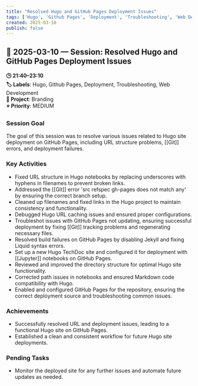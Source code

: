 ```yaml
---
title: "Resolved Hugo and GitHub Pages Deployment Issues"
tags: ['Hugo', 'Github Pages', 'Deployment', 'Troubleshooting', 'Web Development']
created: 2025-03-10
publish: false
---
```


## 📅 2025-03-10 — Session: Resolved Hugo and GitHub Pages Deployment Issues

**🕒 21:40–23:10**  
**🏷️ Labels**: Hugo, Github Pages, Deployment, Troubleshooting, Web Development  
**📂 Project**: Branding  
**⭐ Priority**: MEDIUM  


### Session Goal
The goal of this session was to resolve various issues related to Hugo site deployment on GitHub Pages, including URL structure problems, [[Git]] errors, and deployment failures.

### Key Activities
- Fixed URL structure in Hugo notebooks by replacing underscores with hyphens in filenames to prevent broken links.
- Addressed the [[Git]] error 'src refspec gh-pages does not match any' by ensuring the correct branch setup.
- Cleaned up filenames and fixed links in the Hugo project to maintain consistency and functionality.
- Debugged Hugo URL caching issues and ensured proper configurations.
- Troubleshot issues with GitHub Pages not updating, ensuring successful deployment by fixing [[Git]] tracking problems and regenerating necessary files.
- Resolved build failures on GitHub Pages by disabling Jekyll and fixing Liquid syntax errors.
- Set up a new Hugo TechDoc site and configured it for deployment with [[Jupyter]] notebooks on GitHub Pages.
- Reviewed and improved the directory structure for optimal Hugo site functionality.
- Corrected path issues in notebooks and ensured Markdown code compatibility with Hugo.
- Enabled and configured GitHub Pages for the repository, ensuring the correct deployment source and troubleshooting common issues.

### Achievements
- Successfully resolved URL and deployment issues, leading to a functional Hugo site on GitHub Pages.
- Established a clean and consistent workflow for future Hugo site deployments.

### Pending Tasks
- Monitor the deployed site for any further issues and automate future updates as needed.
